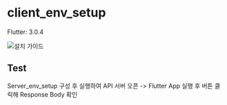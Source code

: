 # client_env_setup

Flutter: 3.0.4

![설치 가이드](https://flutter-ko.dev/docs/get-started/install/macos#update-your-path)

## Test

Server_env_setup 구성 후 실행하여 API 서버 오픈 -> Flutter App 실행 후 버튼 클릭해 Response Body 확인

